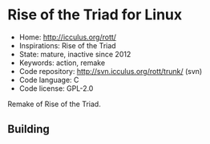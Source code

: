 # Rise of the Triad for Linux

- Home: http://icculus.org/rott/
- Inspirations: Rise of the Triad
- State: mature, inactive since 2012
- Keywords: action, remake
- Code repository: http://svn.icculus.org/rott/trunk/ (svn)
- Code language: C
- Code license: GPL-2.0

Remake of Rise of the Triad.

## Building
